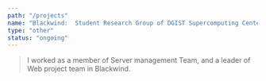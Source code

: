 ```yaml
---
path: "/projects"
name: "Blackwind:  Student Research Group of DGIST Supercomputing Center"
type: "other"
status: "ongoing"
---
```


> I worked as a member of Server management Team, and a leader of Web project team in Blackwind.